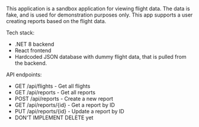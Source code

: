 This application is a sandbox application for viewing flight data. The data is fake, and is used for demonstration purposes only.
This app supports a user creating reports based on the flight data.

Tech stack:
- .NET 8 backend
- React frontend
- Hardcoded JSON database with dummy flight data, that is pulled from the backend.

API endpoints:
- GET /api/flights - Get all flights
- GET /api/reports - Get all reports
- POST /api/reports - Create a new report
- GET /api/reports/{id} - Get a report by ID
- PUT /api/reports/{id} - Update a report by ID
- DON'T IMPLEMENT DELETE yet